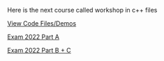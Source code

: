 Here is the next course called workshop in c++ files

[View Code Files/Demos](https://github.com/avipars/CS-Resources/tree/main/cpp_workshop)

[Exam 2022 Part A](https://github.com/avipars/CS-Resources/tree/main/cpp_workshop/Exam_2022/)

[Exam 2022 Part B + C](https://github.com/avipars/CS-Resources/tree/main/cpp_workshop/Exam_2022/open)
